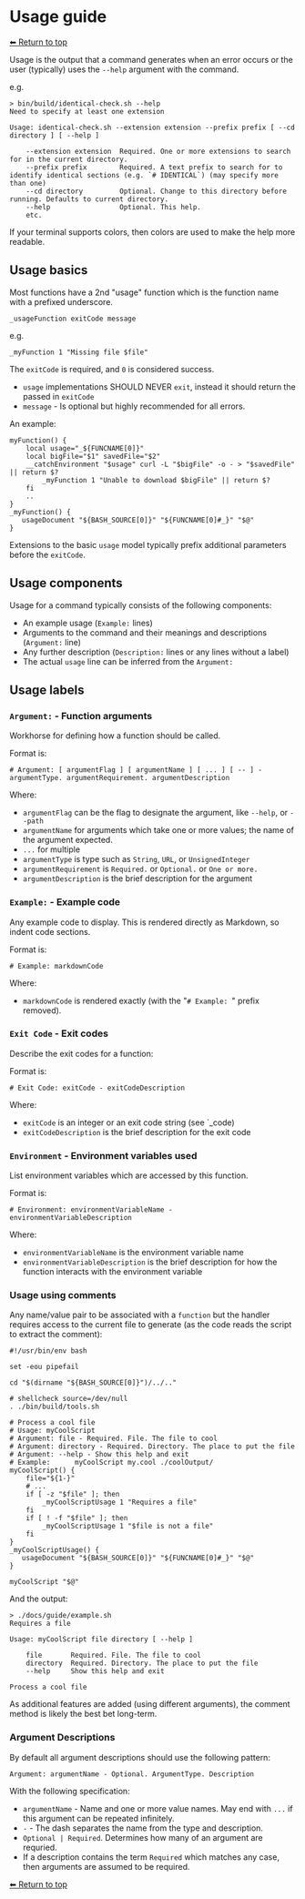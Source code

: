 # Usage guide

[⬅ Return to top](../index.md)

Usage is the output that a command generates when an error occurs or the user (typically) uses the `--help` argument with the command.

e.g.

    > bin/build/identical-check.sh --help
    Need to specify at least one extension

    Usage: identical-check.sh --extension extension --prefix prefix [ --cd directory ] [ --help ]

        --extension extension  Required. One or more extensions to search for in the current directory.
        --prefix prefix        Required. A text prefix to search for to identify identical sections (e.g. `# IDENTICAL`) (may specify more than one)
        --cd directory         Optional. Change to this directory before running. Defaults to current directory.
        --help                 Optional. This help.
        etc.

If your terminal supports colors, then colors are used to make the help more readable.

## Usage basics

Most functions have a 2nd "usage" function which is the function name with a prefixed underscore.

    _usageFunction exitCode message

e.g.

    _myFunction 1 "Missing file $file"

The `exitCode` is required, and `0` is considered success.

- `usage` implementations SHOULD NEVER `exit`, instead it should return the passed in `exitCode`
- `message` - Is optional but highly recommended for all errors.

An example:

    myFunction() {
        local usage="_${FUNCNAME[0]}"
        local bigFile="$1" savedFile="$2"
        __catchEnvironment "$usage" curl -L "$bigFile" -o - > "$savedFile" || return $?
            _myFunction 1 "Unable to download $bigFile" || return $?
        fi
        ..
    }
    _myFunction() {
       usageDocument "${BASH_SOURCE[0]}" "${FUNCNAME[0]#_}" "$@"
    }

Extensions to the basic `usage` model typically prefix additional parameters before the `exitCode`.

## Usage components

Usage for a command typically consists of the following components:

- An example usage (`Example:` lines)
- Arguments to the command and their meanings and descriptions (`Argument:` line)
- Any further description (`Description:` lines or any lines without a label)
- The actual `usage` line can be inferred from the `Argument:`

## Usage labels

### `Argument:` - Function arguments

Workhorse for defining how a function should be called. 

Format is:

    # Argument: [ argumentFlag ] [ argumentName ] [ ... ] [ -- ] - argumentType. argumentRequirement. argumentDescription

Where:

- `argumentFlag` can be the flag to designate the argument, like `--help`, or `--path`
- `argumentName` for arguments which take one or more values; the name of the argument expected.
- `...` for multiple
- `argumentType` is type such as `String`, `URL`, or `UnsignedInteger`
- `argumentRequirement` is `Required.` or `Optional.` or `One or more.`
- `argumentDescription` is the brief description for the argument

### `Example:` - Example code

Any example code to display. This is rendered directly as Markdown, so indent code sections.

Format is:

    # Example: markdownCode

Where:

- `markdownCode` is rendered exactly (with the "`# Example: `" prefix removed).

### `Exit Code` - Exit codes

Describe the exit codes for a function:

Format is:

    # Exit Code: exitCode - exitCodeDescription

Where:

- `exitCode` is an integer or an exit code string (see `_code)
- `exitCodeDescription` is the brief description for the exit code

### `Environment` - Environment variables used

List environment variables which are accessed by this function.

Format is:

    # Environment: environmentVariableName - environmentVariableDescription

Where:

- `environmentVariableName` is the environment variable name
- `environmentVariableDescription` is the brief description for how the function interacts with the environment variable

### Usage using comments

Any name/value pair to be associated with a `function` but the handler requires access to the current file to generate (as the code reads the script to extract the comment):

    #!/usr/bin/env bash

    set -eou pipefail

    cd "$(dirname "${BASH_SOURCE[0]}")/../.."

    # shellcheck source=/dev/null
    . ./bin/build/tools.sh

    # Process a cool file
    # Usage: myCoolScript
    # Argument: file - Required. File. The file to cool
    # Argument: directory - Required. Directory. The place to put the file
    # Argument: --help - Show this help and exit
    # Example:      myCoolScript my.cool ./coolOutput/
    myCoolScript() {
        file="${1-}"
        # ...
        if [ -z "$file" ]; then
            _myCoolScriptUsage 1 "Requires a file"
        fi
        if [ ! -f "$file" ]; then
            _myCoolScriptUsage 1 "$file is not a file"
        fi
    }
    _myCoolScriptUsage() {
       usageDocument "${BASH_SOURCE[0]}" "${FUNCNAME[0]#_}" "$@"
    }

    myCoolScript "$@"

And the output:

    > ./docs/guide/example.sh
    Requires a file

    Usage: myCoolScript file directory [ --help ]

        file       Required. File. The file to cool
        directory  Required. Directory. The place to put the file
        --help     Show this help and exit

    Process a cool file

As additional features are added (using different arguments), the comment method is likely the best bet long-term.

### Argument Descriptions

By default all argument descriptions should use the following pattern:

    Argument: argumentName - Optional. ArgumentType. Description 

With the following specification:

- `argumentName` - Name and one or more value names. May end with `...` if this argument can be repeated infinitely.
- `-` - The dash separates the name from the type and description.
- `Optional | Required`. Determines how many of an argument are requried.
- If a description contains the term `Required` which matches any case, then arguments are assumed to be required.

[⬅ Return to top](../index.md)
